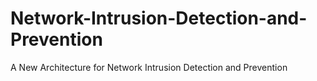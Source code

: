 # Network-Intrusion-Detection-and-Prevention
A New Architecture for Network Intrusion Detection and Prevention
